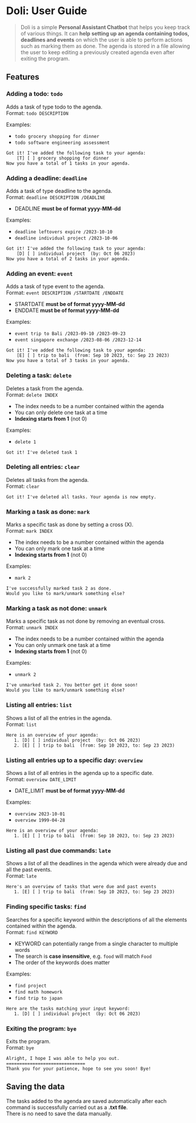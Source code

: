# Doli: User Guide

>Doli is a simple **Personal Assistant Chatbot** that helps you keep track of
various things. It can **help setting up an agenda containing todos, deadlines
and events** on which the user is able to perform actions such as marking them as done.
The agenda is stored in a file allowing the user to keep editing a previously
created agenda even after exiting the program.

## Features 

### Adding a todo: `todo`

Adds a task of type todo to the agenda.  
Format: `todo DESCRIPTION`  

Examples:   
- `todo grocery shopping for dinner`
- `todo software engineering assessment`

```
Got it! I've added the following task to your agenda:
	[T] [ ] grocery shopping for dinner
Now you have a total of 1 tasks in your agenda.
```

### Adding a deadline: `deadline`

Adds a task of type deadline to the agenda.  
Format: `deadline DESCRIPTION /DEADLINE`  
- DEADLINE **must be of format yyyy-MM-dd**

Examples:
- `deadline leftovers expire /2023-10-10`
- `deadline individual project /2023-10-06`

```
Got it! I've added the following task to your agenda:
	[D] [ ] individual project  (by: Oct 06 2023)
Now you have a total of 2 tasks in your agenda.
```

### Adding an event: `event`

Adds a task of type event to the agenda.  
Format: `event DESCRIPTION /STARTDATE /ENDDATE`
- STARTDATE **must be of format yyyy-MM-dd**
- ENDDATE **must be of format yyyy-MM-dd**

Examples:
- `event trip to Bali /2023-09-10 /2023-09-23`
- `event singapore exchange /2023-08-06 /2023-12-14`

```
Got it! I've added the following task to your agenda:
	[E] [ ] trip to bali  (from: Sep 10 2023, to: Sep 23 2023)
Now you have a total of 3 tasks in your agenda.
```

### Deleting a task: `delete`

Deletes a task from the agenda.  
Format: `delete INDEX`  
- The index needs to be a number contained within the agenda
- You can only delete one task at a time
- **Indexing starts from 1** (not 0)       

Examples:  
- `delete 1`

```
Got it! I've deleted task 1
```

### Deleting all entries: `clear`

Deletes all tasks from the agenda.   
Format: `clear`

```
Got it! I've deleted all tasks. Your agenda is now empty.
```

### Marking a task as done: `mark`

Marks a specific task as done by setting a cross (X).  
Format: `mark INDEX`  
- The index needs to be a number contained within the agenda
- You can only mark one task at a time
- **Indexing starts from 1** (not 0)

Examples:
- `mark 2`

```
I've successfully marked task 2 as done.
Would you like to mark/unmark something else?
```

### Marking a task as not done: `unmark`

Marks a specific task as not done by removing an eventual cross.  
Format: `unmark INDEX`
- The index needs to be a number contained within the agenda
- You can only unmark one task at a time
- **Indexing starts from 1** (not 0)

Examples:
- `unmark 2`

```
I've unmarked task 2. You better get it done soon!
Would you like to mark/unmark something else?
```

### Listing all entries: `list`

Shows a list of all the entries in the agenda.  
Format: `list`

```
Here is an overview of your agenda:
   1. [D] [ ] individual project  (by: Oct 06 2023)
   2. [E] [ ] trip to bali  (from: Sep 10 2023, to: Sep 23 2023)
```

### Listing all entries up to a specific day: `overview`

Shows a list of all entries in the agenda up to a specific date.  
Format: `overview DATE_LIMIT`  
- DATE_LIMIT **must be of format yyyy-MM-dd**  

Examples:
- `overview 2023-10-01`
- `overview 1999-04-28`

```
Here is an overview of your agenda:
   1. [E] [ ] trip to bali  (from: Sep 10 2023, to: Sep 23 2023)
```

### Listing all past due commands: `late`

Shows a list of all the deadlines in the agenda which were already due and all the past events.  
Format: `late`

```
Here's an overview of tasks that were due and past events
   1. [E] [ ] trip to bali  (from: Sep 10 2023, to: Sep 23 2023)
```

### Finding specific tasks: `find`

Searches for a specific keyword within the descriptions of all the elements contained within the agenda.  
Format: `find KEYWORD`
- KEYWORD can potentially range from a single character to multiple words
- The search is **case insensitive**, e.g. `food` will match `Food`
- The order of the keywords does matter

Examples:
- `find project`
- `find math homework`
- `find trip to japan`

```
Here are the tasks matching your input keyword:
   1. [D] [ ] individual project  (by: Oct 06 2023)
```

### Exiting the program: `bye`

Exits the program.  
Format: `bye`

```
Alright, I hope I was able to help you out.
==============================
Thank you for your patience, hope to see you soon! Bye!
```

## Saving the data

The tasks added to the agenda are saved automatically after each command is successfully carried out as a **.txt file**.  
There is no need to save the data manually.
